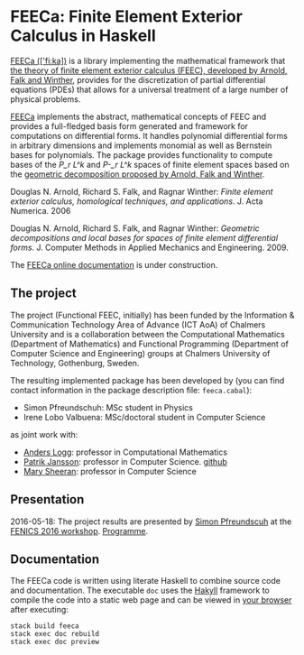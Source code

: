 # FEECa: Finite Element Exterior Calculus in Haskell

[FEECa (\['fi:ka\])](https://en.wikipedia.org/wiki/Fika_(Sweden)) is a library
implementing the mathematical framework that [the theory of finite element exterior
calculus (FEEC), developed by Arnold, Falk and Winther][arnold1], provides for the
discretization of partial differential equations (PDEs) that allows for a universal
treatment of a large number of physical problems.

[FEECa][docu] implements the abstract, mathematical concepts of FEEC and provides a
full-fledged basis form generated and framework for computations on differential
forms. It handles polynomial differential forms in arbitrary dimensions and
implements monomial as well as Bernstein bases for polynomials. The package
provides functionality to compute bases of the *P_r L^k* and *P-_r L^k* spaces
of finite element spaces based on the [geometric decomposition proposed by
Arnold, Falk and Winther][arnold2].

[arnold1]: http://dx.doi.org/10.1017/S0962492906210018
Douglas N. Arnold, Richard S. Falk, and Ragnar Winther: *Finite element exterior
calculus, homological techniques, and applications*. J. Acta Numerica. 2006

[arnold2]: http://dx.doi.org/10.1016/j.cma.2008.12.017
Douglas N. Arnold, Richard S. Falk, and Ragnar Winther: *Geometric
decompositions and local bases for spaces of finite element differential forms*.
J. Computer Methods in Applied Mechanics and Engineering. 2009.

[docu]: http://Airini.github.io/FEECa "Online documentation! (in the making)"
The [FEECa online documentation][docu] is under construction.

## The project

The project (Functional FEEC, initially) has been funded by the Information &
Communication Technology Area of Advance (ICT AoA) of Chalmers University and
is a collaboration between the Computational Mathematics (Department of Mathematics)
and Functional Programming (Department of Computer Science and Engineering) groups
at Chalmers University of Technology, Gothenburg, Sweden.

The resulting implemented package has been developed by (you can find contact
information in the package description file: `feeca.cabal`):
- Simon Pfreundschuh: MSc student in Physics
- Irene Lobo Valbuena: MSc/doctoral student in Computer Science

as joint work with:
- [Anders Logg](http://www.logg.org/anders/): professor in Computational
  Mathematics
- [Patrik Jansson](https://www.chalmers.se/en/staff/Pages/patrik-jansson.aspx): professor in Computer
  Science. [github](https://github.com/patrikja)
- [Mary Sheeran](http://www.cse.chalmers.se/~ms/): professor in Computer
  Science

## Presentation

2016-05-18: The project results are presented by
[Simon Pfreundscuh](http://easychair.org/smart-program/FEniCS'16/person11.html)
at the
[FENICS 2016 workshop](http://fenicsproject.org/featured/2016/fenics16_oslo.html).
[Programme](http://easychair.org/smart-program/FEniCS'16/2016-05-18.html#talk:23321).

## Documentation

The FEECa code is written using literate Haskell to combine source code and documentation.
The executable `doc` uses the [Hakyll](https://jaspervdj.be/hakyll/) framework to compile
the code into a static web page and can be viewed in [your browser](localhost:8000) after
executing:

```
stack build feeca
stack exec doc rebuild
stack exec doc preview
```

